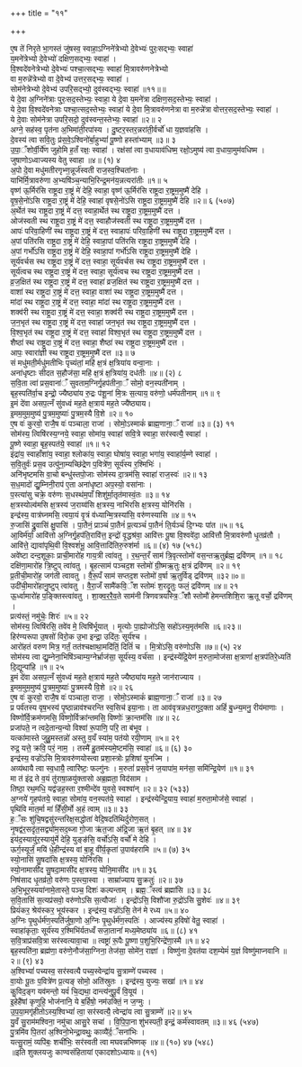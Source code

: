 +++
title = "११"

+++
 
ए॒ष ते॑ निरृते भा॒गस्तं जु॑षस्व॒ स्वाहा॒ऽग्निने॑त्रेभ्यो दे॒वेभ्यः॑ पुरः॒सद्भ्यः॒ स्वाहा॑  
य॒मने॑त्रेभ्यो दे॒वेभ्यो॑ दक्षिण॒सद्भ्यः॒ स्वाहा॑ ।  
वि॒श्वदे॑वनेत्रेभ्यो दे॒वेभ्यः॑ पश्चा॒त्सद्भ्यः॒ स्वाहा॑ मि॒त्रावरु॑णनेत्रेभ्यो  
वा म॒रुन्ने॑त्रेभ्यो वा दे॒वेभ्य॑ उत्तर॒सद्भ्यः॒ स्वाहा॑ ।  
सोम॑नेत्रेभ्यो दे॒वेभ्य॑ उपरि॒सद्भ्यो॒ दुव॑स्वद्भ्यः॒ स्वाहा॑ ॥११॥॥  
ये दे॒वा अ॒ग्निने॑त्राः पुरः॒सद॒स्तेभ्यः॒ स्वाहा॒ ये दे॒वा य॒मने॑त्रा दक्षिण॒सद॒स्तेभ्यः॒ स्वाहा॑ ।  
ये दे॒वा वि॒श्वदे॑वनेत्राः पश्चा॒त्सद॒स्तेभ्यः॒ स्वाहा॑ ये दे॒वा मि॒त्रावरु॑णनेत्रा वा म॒रुन्ने॑त्रा वोत्तर॒सद॒स्तेभ्यः॒ स्वाहा॑ ।  
ये दे॒वाः सोम॑नेत्रा उपरि॒सदो॒ दुव॑स्वन्त॒स्तेभ्यः॒ स्वाहा॑ ॥२॥ २  
अग्ने॒ सह॑स्व॒ पृत॑ना अ॒भिमा॑ती॒रपा॑स्य । दु॒ष्टर॒स्तर॒न्नरा॑ती॒र्वर्चो॑ धा य॒ज्ञवा॑हसि ।  
दे॒वस्य॑ त्वा सवि॒तुः प्र॑स॒वे॒ऽश्विनो॑र्बा॒हुभ्यां॑ पू॒ष्णो हस्ता॑भ्याम् ॥३॥ ३  
उ॒पा॒ँशोर्वी॒र्ये॑ण जुहोमि ह॒तँ रक्षः॒ स्वाहा॑ । रक्ष॑सां त्वा व॒धायाव॑धिष्म॒ रक्षो॒ऽमुष्य॑ त्वा व॒धाया॒मुम॑वधिष्म ।  
जुषाणोऽध्वाज्यस्य वेतु स्वाहा ॥४॥ (१) ४  
अ॒पो दे॒वा मधु॑मतीरगृभ्ण॒न्नूर्ज॑स्वती राज॒स्व॒श्चिता॑नाः ।  
याभि॑र्मि॒त्रावरु॑णा अ॒भ्यषि॑ञ्च॒न्याभि॒रिन्द्र॒मन॑य॒न्नत्यरा॑तीः ॥१॥ ५  
वृष्ण॑ ऊ॒र्मिर॑सि राष्ट्र॒दा रा॒ष्ट्रं मे॑ देहि॒ स्वाहा॒ वृष्ण॑ ऊ॒र्मिर॑सि राष्ट्र॒दा रा॒ष्ट्रम॒मुष्मै॑ देहि ।  
वृ॒ष॒से॒नो॑ऽसि राष्ट्र॒दा रा॒ष्ट्रं मे॑ देहि॒ स्वाहा॑ वृषसे॒नो॑ऽसि राष्ट्र॒दा रा॒ष्ट्रम॒मुष्मै॑ देहि ॥२॥ ६ (५०७)  
अ॒र्थेत॑ स्थ राष्ट्र॒दा रा॒ष्ट्रं मे॑ दत्त॒ स्वाहा॒र्थेत॑ स्थ राष्ट्र॒दा रा॒ष्ट्रम॒मुष्मै॑ दत्त ।  
ओज॑स्वती स्थ राष्ट्र॒दा रा॒ष्ट्रं मे॑ दत्त॒ स्वाहौज॑स्वती स्थ राष्ट्र॒दा रा॒ष्ट्रम॒मुष्मै॑ दत्त ।  
आपः॑ परिवा॒हिणी॑ स्थ राष्ट्र॒दा रा॒ष्ट्रं मे॑ दत्त॒ स्वाहापः॑ परिवा॒हिणी॑ स्थ राष्ट्र॒दा रा॒ष्ट्रम॒मुष्मै॑ दत्त ।  
अ॒पां पति॑रसि राष्ट्र॒दा रा॒ष्ट्रं मे॑ देहि॒ स्वाहा॒पां पति॑रसि राष्ट्र॒दा रा॒ष्ट्रम॒मुष्मै॑ देहि ।  
अ॒पां गर्भो॑ऽसि राष्ट्र॒दा रा॒ष्ट्रं मे॑ देहि॒ स्वाहा॒पां गर्भो॑ऽसि राष्ट्र॒दा रा॒ष्ट्रम॒मुष्मै॑ देहि ।  
सूर्य॑वर्चस स्थ राष्ट्र॒दा रा॒ष्ट्रं मे॑ दत्त॒ स्वाहा॒ सूर्य॑वर्चस स्थ राष्ट्र॒दा रा॒ष्ट्रम॒मुष्मै॑ दत्त ।  
सूर्य॑त्वच स्थ राष्ट्र॒दा रा॒ष्ट्रं मे॑ दत्त॒ स्वाहा॒ सूर्य॑त्वच स्थ राष्ट्र॒दा रा॒ष्ट्रम॒मुष्मै॑ दत्त ।  
व्र॒ज॒क्षित॑ स्थ राष्ट्र॒दा रा॒ष्ट्रं मे॑ दत्त॒ स्वाहा॑ व्रज॒क्षित॑ स्थ राष्ट्र॒दा रा॒ष्ट्रम॒मुष्मै॑ दत्त ।  
वाशा॑ स्थ राष्ट्र॒दा रा॒ष्ट्रं मे॑ दत्त॒ स्वाहा॒ वाशा॑ स्थ राष्ट्र॒दा रा॒ष्ट्रम॒मुष्मै॑ दत्त ।  
मांदा॑ स्थ राष्ट्र॒दा रा॒ष्ट्रं मे॑ दत्त॒ स्वाहा॒ मांदा॑ स्थ राष्ट्र॒दा रा॒ष्ट्रम॒मुष्मै॑ दत्त ।  
शक्व॑री स्थ राष्ट्र॒दा रा॒ष्ट्रं मे॑ दत्त॒ स्वाहा॒ शक्व॑री स्थ राष्ट्र॒दा रा॒ष्ट्रम॒मुष्मै॑ दत्त ।  
ज॒न॒भृत॑ स्थ राष्ट्र॒दा रा॒ष्ट्रं मे॑ दत्त॒ स्वाहा॑ जन॒भृत॑ स्थ राष्ट्र॒दा रा॒ष्ट्रम॒मुष्मै॑ दत्त ।  
वि॒श्व॒भृत॑ स्थ राष्ट्र॒दा रा॒ष्ट्रं मे॑ दत्त॒ स्वाहा॑ विश्व॒भृत॑ स्थ राष्ट्र॒दा रा॒ष्ट्रम॒मुष्मै॑ दत्त ।  
शैष्ठा॑ स्थ राष्ट्र॒दा रा॒ष्ट्रं मे॑ दत्त॒ स्वाहा॒ शैष्ठा॑ स्थ राष्ट्र॒दा रा॒ष्ट्रम॒मुष्मै॑ दत्त ।  
आपः॒ स्वारा॑ज्ञी स्थ राष्ट्र॒दा रा॒ष्ट्रम॒मुष्मै॑ दत्त ॥३॥ ७  
सं मधु॑मती॒र्मधु॑मतीभिः पृच्यंतां॒ महि॑ क्ष॒त्रं क्ष॒त्रिया॑य वन्वा॒नाः ।  
अना॑धृष्टाः सीदत स॒हौज॑सा॒ महि॑ क्ष॒त्रं क्ष॒त्रिया॑य॒ दध॑तीः ॥४॥ (२) ८  
स॒वि॒ता त्वा॑ प्रस॒वाना॑ँ सुवताम॒ग्निर्गृ॒हप॑तीना॒ँ सोमो॒ वन॒स्पती॑नाम् ।  
बृह॒स्पति॑र्वा॒च इन्द्रो॒ ज्यैष्ठ्या॑य रु॒द्रः प॑शू॒नां मि॒त्रः स॒त्याय॒ वरु॑णो॒ धर्म॑पतीनाम् ॥१॥ ९  
इ॒मं दे॑वा असप॒त्नँ सु॑वध्वं मह॒ते क्ष॒त्राय॑ मह॒ते ज्यै॑ष्ठ्याय।  
इ॒मम॒मुम॒मुष्य॑ पु॒त्रम॒मुष्याः॑ पु॒त्रम॒स्यै वि॒शे ॥२॥ १०  
ए॒ष वः॑ कुरवो॒ राजै॒ष वः॑ पञ्चाला॒ राजा॑ । सोमो॒ऽस्माकं॑ ब्राह्म॒णाना॒ँ राजा॑ ॥३॥ (३) ११  
सोम॑स्य॒ त्विषि॑रस्य॒ग्नये॒ स्वाहा॒ सोमा॑य॒ स्वाहा॑ सवि॒त्रे स्वाहा॒ सर॑स्वत्यै॒ स्वाहा॑ ।  
पू॒ष्णे स्वाहा॒ बृह॒स्पत॑ये॒ स्वाहा॑ ॥१॥ १२  
इंद्रा॑य॒ स्वाहाँशा॑य॒ स्वाहा॒ श्लोका॑य॒ स्वाहा॒ घोषा॑य॒ स्वाहा॒ भगा॑य॒ स्वाहा॑र्य॒म्णे स्वाहा॑ ।  
स॒वि॒तुर्वः॑ प्रस॒व उत्पु॑ना॒म्यच्छि॑द्रेण प॒वित्रे॑ण॒ सूर्य॑स्य र॒श्मिभिः॑ ।  
अनि॑भृष्टमसि वा॒चो बन्धु॑स्तपो॒जाः सोम॑स्य दा॒त्रम॑सि॒ स्वाहा॑ राज॒स्वः॑ ॥२॥ १३  
स॒ध॒मादो॑ द्यु॒म्निनी॒राप॑ ए॒ता अना॑धृष्टा अप॒स्यो॒ वसा॑नाः ।  
प॒स्त्या॑सु चक्रे॒ वरु॑णः स॒धस्थ॑म॒पाँ शिशु॑र्मा॒तृत॑मास्वं॒तः ॥३॥ १४  
क्ष॒त्रस्योल्व॑मसि क्ष॒त्रस्य॑ ज॒राय्व॑सि क्ष॒त्रस्य॒ नाभि॑रसि क्ष॒त्रस्य॒ योनि॑रसि ।  
इन्द्र॑स्य॒ वात्र॑घ्नमसि॒ त्वया॒यं वृ॒त्रं व॑ध्यान्मि॒त्रस्या॑सि॒ वरु॑णस्यासि ॥४॥ १५  
रु॒जासि॑ द्रु॒वासि॑ क्षु॒पासि॑ । पा॒तैनं॒ प्राञ्चं॑ पा॒तैनं॑ प्र॒त्यञ्चं॑ पा॒तैनं॑ ति॒र्यञ्चं॑ दि॒ग्भ्यः पा॑त ॥५॥ १६  
आ॒विर्म॑र्या॒ आवि॑त्तो अ॒ग्निर्गृ॒हप॑ति॒रावि॑त्त॒ इन्द्रो॑ वृ॒द्धश्र॑वा॒ आवि॑त्तः पू॒षा वि॒श्ववे॑दा॒ आवि॑त्तौ मि॒त्रावरु॑णौ धृ॒तव्र॑तौ ।  
आवि॑त्ते॒ द्यावा॑पृथि॒वी वि॒श्वशं॑भू॒ आवि॒त्तादि॑तिरु॒रुश॑र्मा ॥६॥ (४) १७ (५१८)  
अवे॑ष्टा दन्द॒शूकाः॒ प्राची॒मारो॑ह गाय॒त्री त्वा॑वतु । र॒थ॒न्त॒रँ साम॑ त्रि॒वृत्स्तोमो॑ वस॒न्तऋ॒तुर्ब्रह्म॒ द्रवि॑णम् ॥१॥ १८  
दक्षि॑णा॒मारो॑ह त्रि॒ष्टुप् त्वा॑वतु । बृ॒हत्साम॑ पञ्चद॒श स्तोमो॑ ग्री॒ष्मऋ॒तुः क्ष॒त्रं द्रवि॑णम् ॥२॥ १९  
प्र॒तीची॒मारो॑ह॒ जग॑ती त्वावतु । वै॒रू॒पँ साम॑ सप्तद॒श स्तोमो॑ व॒र्षा ऋ॒तुर्विड् द्रवि॑णम् ॥३२॥०॥  
उदी॑ची॒मारो॑हानु॒ष्टुप् त्वा॑वतु । वै॒रा॒जँ सामै॑कवि॒ँश स्तोमः॑ श॒रदृ॒तुः फलं॒ द्रवि॑णम् ॥४॥ २१  
ऊ॒र्ध्वामारो॑ह प॒ङ्क्तिस्त्वा॑वतु । शा॒क्व॒र॒रै॒व॒ते साम॑नी त्रिणवत्रयस्त्रि॒ँशौ स्तोमौ॑ हेमन्तशिशि॒रा ऋ॒तू वर्चो॒ द्रवि॑णम् ।  
प्रत्य॑स्तं॒ नमु॑चेः॒ शिरः॑ ॥५॥ २२  
सोम॑स्य॒ त्विषि॑रसि॒ तवे॑व मे॒ त्विषि॑र्भूयात् । मृ॒त्योः पा॒ह्योजो॑ऽसि॒ सहो॑ऽस्य॒मृत॑मसि ॥६॥२३॥  
हिर॑ण्यरूपा उ॒षसो॑ विरो॒क उ॒भा इन्द्रा॒ उदि॑तः॒ सूर्य॑श्च ।  
आरो॑हतं वरुण मित्र॒ गर्तं॒ तत॑श्चक्षाथा॒मदि॑तिं॒ दितिं॑ च । मि॒त्रो॑ऽसि॒ वरु॑णोऽसि ॥७॥ (५) २४  
सोम॑स्य त्वा द्यु॒म्नेना॒भिषि॑ञ्चाम्य॒ग्नेर्भ्राज॑सा॒ सूर्य॑स्य॒ वर्च॑सा । इन्द्र॑स्येंद्रि॒येण॑ म॒रुता॒मोज॑सा क्ष॒त्राणां॑ क्ष॒त्रप॑तिरे॒ध्यति॑ दि॒द्यून्पा॑हि ॥१॥ २५  
इ॒मं दे॑वा असप॒त्नँ सु॑वध्वं मह॒ते क्ष॒त्राय॑ मह॒ते ज्यैष्ठ्या॑य मह॒ते जान॑राज्याय ।  
इ॒मम॒मुम॒मुष्य॑ पु॒त्रम॒मुष्याः॑ पु॒त्रमस्यै वि॒शे ॥२॥ २६  
ए॒ष वः॑ कुरवो॒ राजै॒ष वः॑ पञ्चाला॒ राजा॒ । सोमो॒ऽस्माकं॑ ब्राह्म॒णाना॒ँ राजा॑ ॥३॥ २७  
प्र पर्व॑तस्य वृष॒भस्य॑ पृ॒ष्ठान्नाव॑श्चरन्ति स्व॒सिच॑ इया॒नाः। ता आव॑वृत्रन्नध॒रागुद॒क्ता अहिं॑ बु॒ध्न्य॒मनु॒ रीय॑माणाः ।  
विष्णो॑र्वि॒क्रम॑णमसि॒ विष्णो॒र्विक्रा॑न्तमसि॒ विष्णोः॑ क्रा॒न्तम॑सि ॥४॥ २८  
प्रजा॑पते॒ न त्वदे॒तान्य॒न्यो विश्वा॑ रू॒पाणि॒ परि॒ ता ब॑भूव ।  
यत्का॑मास्ते जुहु॒मस्तन्नो॑ अस्तु व॒यँ स्या॑म॒ पत॑यो रयी॒णाम् ॥५॥ २९  
रुद्र॒ यत्ते॒ क्रवि॒ परं॒ नाम॒ । तस्मै॑ हु॒तम॑स्यमे॒ष्टम॑सि॒ स्वाहा॑ ॥६॥ (६) ३०  
इन्द्र॑स्य॒ वज्रो॑ऽसि मि॒त्रावरु॑णयोस्त्वा प्रशा॒स्त्रोः प्र॒शिषा॑ युनज्मि ।  
अव्य॑थायै त्वा स्व॒धायै॒ त्वारि॑ष्टः॒ फल्गु॑नः । म॒रुतां॑ प्रस॒वेन॑ ज॒यापा॑म॒ मन॑सा॒ समि॑न्द्रि॒येण॑ ॥१॥ ३१  
मा त॑ इंद्र ते व॒यं तु॑राषा॒ळयु॑क्तासो अब्र॒ह्मता॒ विद॑साम ।  
तिष्ठा॒ रथ॒मधि॒ यद्व॑ज्रह॒स्ता र॒श्मीन्दे॑व युवसे॒ स्वश्वा॑न् ॥२॥ ३२ (५३३)  
अ॒ग्नये॑ गृ॒हप॑तये॒ स्वाहा॒ सोमा॑य॒ वन॒स्पत॑ये॒ स्वाहा॑ । इन्द्र॑स्येन्द्रि॒याय॒ स्वाहा॑ म॒रुता॒मोज॑से॒ स्वाहा॑ ।  
पृथि॑वि मात॒र्मा मा॑ हिँसी॒र्मो अ॒हं त्वाम् ॥३॥ ३३  
ह॒ँसः शु॑चि॒षद्वसु॑रन्तरिक्ष॒सद्धोता॑ वेदि॒षदति॑थिर्दुरोण॒सत् ।  
नृ॒षद्व॑र॒सदृ॑त॒सद्व्यो॑म॒सद॒ब्जा गो॒जा ऋ॑त॒जा अ॑द्रि॒जा ऋ॒तं बृ॒हत् ॥४॥ ३४  
इय॑द॒स्यायु॑र॒स्यायु॑र्मे देहि॒ युङ्ङ॑सि॒ वर्चो॑ऽसि॒ वर्चो॑ मे देहि ।  
ऊर्ग॒स्यूर्जं॒ मयि॑ धे॒हीन्द्र॑स्य वां बा॒हू वी॑र्य॒कृता॑ उ॒पाव॑हरामि ॥५॥ (७) ३५  
स्यो॒नासि॑ सु॒षदा॑सि क्ष॒त्रस्य॒ योनि॑रसि ।  
स्यो॒नामासी॑द सु॒षदा॒मासी॑द क्ष॒त्रस्य॒ योनि॒मासी॑द ॥१॥ ३६  
निष॑साद धृ॒तव्र॑तो॒ वरु॑णः प॒स्त्या॒स्वा । साम्रा॑ज्याय सु॒क्रतुः॑ ॥२॥ ३७  
अ॒भि॒भूर॒स्यया॑नामे॒तास्ते॒ पञ्च॒ दिशः॑ कल्पन्ताम् । ब्रह्म॒ँस्त्वं ब्रह्मा॑सि ॥३॥ ३८  
स॒वि॒तासि॑ स॒त्यप्र॑सवो॒ वरु॑णोऽसि स॒त्यौजाः॑ । इन्द्रो॑ऽसि॒ विशौ॑जा रु॒द्रो॑ऽसि सु॒शेवः॑ ॥४॥ ३९  
प्रियं॑कर॒ श्रेय॑स्कर॒ भूय॑स्कर । इन्द्र॑स्य॒ वज्रो॑ऽसि॒ तेन॑ मे रध्य ॥५॥ ४०  
अ॒ग्निः पृ॒थुर्धर्म॑ण॒स्पति॑र्जुषा॒णो अ॒ग्निः पृ॒थुर्धर्म॑ण॒स्पतिः॑ । आज्य॑स्य ह॒विषो॑ वेतु॒ स्वाहा॑ ।  
स्वाहा॑कृताः॒ सूर्य॑स्य र॒श्मिभि॑र्यतध्वँ सजा॒तानां॑ मध्य॒मेष्ठ्या॑य ॥६॥ (८) ४१  
स॒वि॒त्राप्र॑सवि॒त्रा सर॑स्वत्यावा॒चा ॥ त्वष्ट्रा॑ रू॒पैः पू॒ष्णा प॒शुभि॒रिन्द्रे॑णा॒स्मै ॥१॥ ४२  
बृह॒स्पति॑ना॒ ब्रह्म॑णा॒ वरु॑णे॒नौज॑सा॒ग्निना॒ तेज॑सा॒ सोमे॑न॒ राज्ञा॑ । विष्णु॑ना दे॒वत॑या दश॒म्येमं॑ य॒ज्ञं विष्णु॑माप्नवानि ॥२॥ (९) ४३  
अ॒श्विभ्यां॑ पच्यस्व॒ सर॑स्वत्यै पच्य॒स्वेन्द्रा॑य सु॒त्राम्णे॑ पच्यस्व ।  
वा॒योः पू॒तः प॒वित्रे॑ण प्र॒त्यङ् सोमो॒ अति॑स्रुतः । इन्द्र॑स्य॒ युज्यः॒ सखा॑ ॥१॥ ४४  
कु॒विद॒ङ्ग यव॑मन्तो॒ यवं॑ चि॒द्यथा॒ दान्त्य॑नुपू॒र्वं वि॒यूय॑ ।  
इ॒हेहै॑षां कृणुहि॒ भोज॑नानि॒ ये ब॒र्हिषो॒ नम॑उक्तिं॒ न ज॒ग्मुः ।  
उ॒प॒या॒मगृ॑हीतोऽस्य॒श्विभ्यां॑ त्वा॒ सर॑स्वत्यै॒ त्वेन्द्रा॑य त्वा सु॒त्राम्णे॑ ॥२॥ ४५  
यु॒वँ सु॒राम॑मश्विना॒ नमु॑चा आसु॒रे सचा॑ । वि॒पि॒पा॒ना शु॑भस्पती॒ इन्द्रं॒ कर्म॑स्वावतम् ॥३॥ ४६ (५४७)  
पु॒त्रमि॑व पि॒तरा॑ अ॒श्विनो॒भेन्द्रा॒वथुः॒ काव्यै॑र्द॒ँसना॑भिः ।  
यत्सु॒रामं॒ व्यपि॑बः॒ शची॑भिः॒ सर॑स्वती त्वा मघवन्नभिष्णक् ॥४॥ (१०) ४७ (५४८)  
॥इति शुक्लयजुः काण्वसंहितायां एकादशोऽध्यायः॥ (११)
